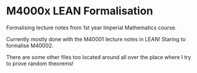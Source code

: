 # M4000x LEAN Formalisation

Formalising lecture notes from 1st year Imperial Mathematics course.

Currently mostly done with the M40001 lecture notes in LEAN!
Staring to formalise M40002.

There are some other files too located around all over the place where I try to prove random theorems!
